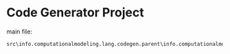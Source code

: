 # Code Generator Project


main file:

``` sh
src\info.computationalmodeling.lang.codegen.parent\info.computationalmodeling.lang.codegen.compiler\src\main\java\info\computationalmodeling\lang\codegen\compiler\ComputationalModelingCompiler.java
```